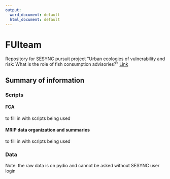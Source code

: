 ```yaml
---
output:
  word_document: default
  html_document: default
---
```

<h1> FUIteam </h1>

Repository for SESYNC pursuit project "Urban ecologies of vulnerability and risk: What is the role of fish consumption advisories?" [Link](https://www.sesync.org/events-announcements/mon-2017-11-27-1512/graduate-pursuit-urban-ecologies-of-vulnerability-and-risk)

<h2> Summary of information </h2>

<h3> Scripts </h3>

<h4> FCA </h4>
to fill in with scripts being used
<h4> MRIP data organization and summaries </h4>
to fill in with scripts being used

<h3> Data </h3>
Note: the raw data is on pydio and cannot be asked without SESYNC user login
